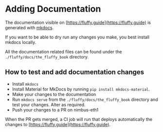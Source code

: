 # Adding Documentation

The documentation visible on [https://fluffy.guide](https://fluffy.guide) is generated with [mkdocs](https://www.mkdocs.org/getting-started/).

If you want to be able to dry run any changes you make, you best install mkdocs locally.

All the documentation related files can be found under the `./fluffy/docs/the_fluffy_book` directory.

## How to test and add documentation changes

- Install `mkdocs`
- Install Material for MkDocs by running `pip install mkdocs-material`.
- Make your changes to the documentation
- Run `mkdocs serve` from the `./fluffy/docs/the_fluffy_book` directory and test your changes. Alter as required.
- Push your changes to a PR on nimbus-eth1

When the PR gets merged, a CI job will run that deploys automatically the changes to [https://fluffy.guide](https://fluffy.guide).
